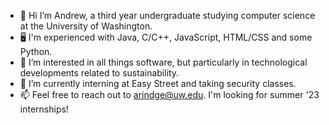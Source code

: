 - 👋 Hi I’m Andrew, a third year undergraduate studying computer science at the University of Washington.
- 🖥 I'm experienced with Java, C/C++, JavaScript, HTML/CSS and some Python.
- 👀 I’m interested in all things software, but particularly in technological developments related to sustainability.
- 🌱 I’m currently interning at Easy Street and taking security classes.
- 📫 Feel free to reach out to arindge@uw.edu. I'm looking for summer '23 internships!
<!---
andrewrindge/andrewrindge is a ✨ special ✨ repository because its `README.md` (this file) appears on your GitHub profile.
You can click the Preview link to take a look at your changes.
--->
